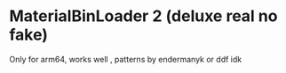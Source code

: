 # MaterialBinLoader 2 (deluxe real no fake)
Only for arm64, works well
, patterns by endermanyk or ddf idk

